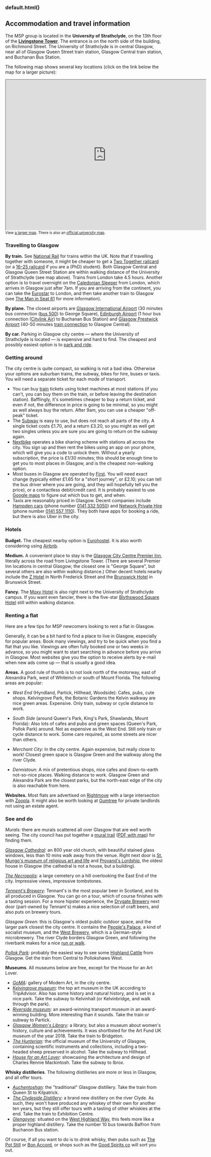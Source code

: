 ### default.html()


Accommodation and travel information
------------------------------------

The MSP group is located in the **University of Strathclyde**, on the 13th floor of the [**Livingstone Tower**](https://goo.gl/maps/D1AMG5wtLsYL783g7). The entrance is on the north side of the building, on Richmond Street. The University of Strathclyde is in central Glasgow, near all of Glasgow Queen Street train station, Glasgow Central train station, and Buchanan Bus Station.

The following map shows several key locations (click on the link below the map for a larger picture):

<p>
<iframe src="https://www.google.com/maps/d/embed?mid=1GNIXUkBb5XYJAkH2a8DkHtYsCuTsKtwA" width="640" height="480"></iframe>
<br/><small>View <a href="https://www.google.com/maps/d/viewer?mid=1GNIXUkBb5XYJAkH2a8DkHtYsCuTsKtwA">a larger map</a>.
There is also an <a href="http://www.strath.ac.uk/maps/livingstonetower/">official university map</a>.</small>
</p>


### Travelling to Glasgow

**By train.** See [National Rail](http://www.nationalrail.co.uk/) for trains within the UK. Note that if travelling together with someone, it might be cheaper to get a [Two Together railcard](https://www.twotogether-railcard.co.uk/) (or a [16–25 railcard](https://www.16-25railcard.co.uk/) if you are a (PhD) student). Both Glasgow Central and Glasgow Queen Street Station are within walking distance of the University of Strathclyde (see map above). Trains from London take 4.5 hours. Another option is to travel overnight on the [Caledonian Sleeper](https://www.sleeper.scot/) from London, which arrives in Glasgow just after 7am. If you are arriving from the continent, you can take the [Eurostar](http://www.eurostar.com/) to London, and then take another train to Glasgow (see [The Man in Seat 61](http://www.seat61.com/) for more information).

**By plane.** The closest airports are [Glasgow International Airport](http://www.glasgowairport.com/) (30 minutes bus connection ([bus 500](https://www.firstgroup.com/greater-glasgow/routes-and-maps/glasgow-airport-express)) to George Square), [Edinburgh Airport](http://www.edinburghairport.com/) (1 hour bus connection ([Citylink Air](http://www.citylink.co.uk/citylinkair.php)) to Buchanan Bus Station) and [Glasgow Prestwick Airport](http://www.glasgowprestwick.com/) (40-50 minutes [train connection](http://ojp.nationalrail.co.uk/service/timesandfares/PRA/Glasgow/today/1200/dep) to Glasgow Central).

**By car.** Parking in Glasgow city centre — where the University of Strathclyde is located — is expensive and hard to find. The cheapest and possibly easiest option is to [park and ride](http://www.spt.co.uk/park-ride/).

### Getting around

 The city centre is quite compact, so walking is not a bad idea. Otherwise your options are suburban trains, the subway, bikes for hire, buses or taxis. You will need a separate ticket for each mode of transport.

*   You can buy [train](https://www.scotrail.co.uk/) tickets using ticket machines at most stations (if you can't, you can buy them on the train, or before leaving the destination station). Bafflingly, it's sometimes cheaper to buy a return ticket, and even if not, the difference in price is going to be minimal, so you might as well always buy the return. After 9am, you can use a cheaper "off-peak" ticket.
*   The [Subway](http://www.spt.co.uk/subway/) is easy to use, but does not reach all parts of the city. A single ticket costs £1.70, and a return £3.20, so you might as well get two singles unless you are sure you are going to return on the subway again.
*   [Nextbike](https://www.nextbike.co.uk/en/glasgow/) operates a bike sharing scheme with stations all across the city. You sign up and then rent the bikes using an app on your phone, which will give you a code to unlock them. Without a yearly subscription, the price is £1/30 minutes; this should be enough time to get you to most places in Glasgow, and is the cheapest non-walking option.
*   Most buses in Glasgow are operated by [First](https://www.firstgroup.com/greater-glasgow). You will need exact change (typically either £1.65 for a "short journey", or £2.10; you can tell the bus driver where you are going, and they will hopefully tell you the price), or a contactless debit/credit card. It is probably easiest to use [Google maps](https://goo.gl/maps/uXvhQXNGAbY8Btka8) to figure out which bus to get, and when.
*   Taxis are reasonably priced in Glasgow. Decent companies include [Hampden cars](http://www.hampdencars.co.uk/) (phone number [0141 332 5050](tel:01413325050)) and [Network Private Hire](http://www.networkprivatehire.com/) (phone number [0141 557 1110](tel:01415571110)). They both have apps for booking a ride, but there is also Uber in the city.


### Hotels

**Budget.** The cheapest nearby option is [Eurohostel](https://www.eurohostels.co.uk/glasgow). It is also worth considering using [Airbnb](https://www.airbnb.co.uk/s/Glasgow).

**Medium.** A convenient place to stay is the [Glasgow City Centre Premier Inn](https://www.premierinn.com/gb/en/hotels/scotland/strathclyde/glasgow/glasgow-city-centre-george-square.html), literally across the road from Livingstone Tower. (There are several Premier Inn locations in central Glasgow; the closest one is "George Square", but several others are also within walking distance.) Other decent hotels nearby include the [Z Hotel](https://www.thezhotels.com/glasgow) in North Frederick Street and the [Brunswick Hotel](https://www.brunswickhotel.co.uk/) in Brunswick Street.

**Fancy.** The [Moxy Hotel](https://www.marriott.co.uk/hotels/travel/glaox-moxy-glasgow-merchant-city/) is also right next to the University of Strathclyde campus. If you want even fancier, there is the five-star [Blythswood Square Hotel](https://www.phcompany.com/principal/glasgow-blythswood-square/) still within walking distance. 


### Renting a flat

Here are a few tips for MSP newcomers looking to rent a flat in Glasgow.

Generally, it can be a bit hard to find a place to live in Glasgow, especially for popular areas. Book many viewings, and try to be quick when you find a flat that you like.
Viewings are often fully booked one or two weeks in advance, so you might want to start searching in advance before you arrive in Glasgow.
Most websites give you the option to receive alerts by e-mail when new ads come up — that is usually a good idea.

**Areas.** A good rule of thumb is to not look north of the motorway, east of Alexandra Park, west of Whiteinch or south of Mount Florida. The following areas are popular:

* _West End_ (Hyndland, Partick, Hillhead, Woodside): Cafes, pubs, cute shops. Kelvingrove Park, the Botanic Gardens the Kelvin walkway are nice green areas. Expensive. Only train, subway or cycle distance to work.

* _South Side_ (around Queen's Park, King's Park, Shawlands, Mount Florida): Also lots of cafes and pubs and green spaces (Queen's Park, Pollok Park) around. Not as expensive as the West End. Still only train or cycle distance to work. Some care required, as some streets are nicer than others.

* _Merchant City_: In the city centre. Again expensive, but really close to work! Closest green space is Glasgow Green and the walkway along the river Clyde.

* _Dennistoun_: A mix of pretentious shops, nice cafes and down-to-earth not-so-nice places. Walking distance to work. Glasgow Green and Alexandra Park are the closest parks, but the north-east edge of the city is also reachable from here.

**Websites.** Most flats are advertised on [Rightmove](https://www.rightmove.co.uk/property-to-rent/Glasgow.html) with a large intersection with [Zoopla](https://www.zoopla.co.uk/).
It might also be worth looking at [Gumtree](https://www.gumtree.com/property-to-rent) for private landlords not using an estate agent.


### See and do

_Murals:_ there are murals scattered all over Glasgow that are well worth seeing. The city council has put together a [mural trail](https://peoplemakeglasgow.com/things-to-do/city-centre-mural-trail) ([PDF with map](https://www.glasgow.gov.uk/CHttpHandler.ashx?id=19649&p=0)) for finding them.

_[Glasgow Cathedral](http://www.glasgowcathedral.org.uk/):_ an 800 year old church, with beautiful stained glass windows, less than 10 mins walk away from the venue. Right next door is [St. Mungo's museum of religious art and life](https://www.glasgowlife.org.uk/museums/venues/st-mungo-museum-of-religious-life-and-art) and [Provand's Lordship](https://www.glasgowlife.org.uk/museums/venues/provands-lordship), the oldest house in Glasgow (the cathedral is not a house, but a building).

_[The Necropolis](https://www.glasgownecropolis.org/):_ a large cemetery on a hill overlooking the East End of the city. Impressive views, impressive tombstones.

_[Tennent's Brewery](http://www.tennentstours.com/):_ Tennant's is the most popular beer in Scotland, and its all produced in Glasgow. You can go on a tour, which of course finishes with a tasting session. For a more hipster experience, the [Drygate Brewery](https://www.drygate.com/) next door (part-owned by Tennant's) makes a nice selection of craft beers, and also puts on brewery tours.

_Glasgow Green:_ this is Glasgow's oldest public outdoor space, and the larger park closest the city centre. It contains the [People's Palace](https://www.glasgowlife.org.uk/museums/venues/peoples-palace), a kind of socialist museum, and the [West Brewery](https://www.westbeer.com/templeton/brewery-tour/), which is a German-style microbrewery. The river Clyde borders Glasgow Green, and following the riverbank makes for a nice [run or walk](https://www.walkhighlands.co.uk/glasgow/clyde-walkway.shtml).

_[Pollok Park](https://www.glasgow.gov.uk/?articleid=16592):_ probably the easiest way to see some [Highland Cattle](https://www.google.com/search?tbm=isch&as_q=highland+cattle) from Glasgow. Get the train from Central to Pollokshaws West.

**Museums**. All museums below are free, except for the House for an Art Lover.

*   _[GoMA](https://www.glasgowlife.org.uk/museums/venues/gallery-of-modern-art-goma):_ gallery of Modern Art, in the city centre.
*   _[Kelvingrove museum](https://www.glasgowlife.org.uk/museums/venues/kelvingrove-art-gallery-and-museum):_ the top art museum in the UK according to TripAdvisor. Also has some history and natural history, and is set in a nice park. Take the subway to Kelvinhall (or Kelvinbridge, and walk through the park).
*   _[Riverside museum](https://www.glasgowlife.org.uk/museums/venues/riverside-museum):_ an award-winning transport museum in an award-winning building. More interesting than it sounds. Take the train or subway to Partick.
*   _[Glasgow Women's Library](https://womenslibrary.org.uk/):_ a library, but also a museum about women's history, culture and achievements. It was shortlisted for the Art Fund UK museum of the year 2018\. Take the train to Bridgeton.
*   _[The Hunterian](http://www.gla.ac.uk/hunterian/):_ the official museum of the University of Glasgow, containing scientific instruments and collections, including a two-headed sheep preserved in alcohol. Take the subway to Hillhead.
*   _[House for an Art Lover](http://www.houseforanartlover.co.uk/):_ showcasing the architecture and design of Charles Rennie Mackintosh. Take the subway to Ibrox.

**Whisky distilleries**. The following distilleries are more or less in Glasgow, and all offer tours.

*   _[Auchentoshan](https://www.auchentoshan.com/):_ the "traditional" Glasgow distillery. Take the train from Queen St to Kilpatrick.
*   _[The Clydeside Distillery](http://www.theclydeside.com/):_ a brand new distillery on the river Clyde. As such, they won't have produced any whiskey of their own for another ten years, but they still offer tours with a tasting of other whiskies at the end. Take the train to Exhibition Centre.
*   _[Glengoyne](https://www.glengoyne.com/):_ situated on the [West Highland Way](https://www.walkhighlands.co.uk/west-highland-way.shtml), this feels more like a proper highland distillery. Take the number 10 bus towards Balfron from Buchanon Bus station.

Of course, if all you want to do is to _drink_ whisky, then pubs such as [The Pot Still](http://thepotstill.co.uk/) or [Bon Accord](https://www.bonaccordpub.com/), or shops such as the [Good Spirits co](http://www.thegoodspiritsco.com/) will sort you out.
